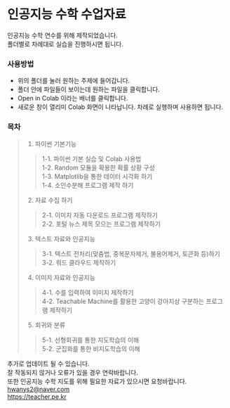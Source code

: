 # 인공지능 수학 수업자료
인공지능 수학 연수를 위해 제작되었습니다.  
폴더별로 차례대로 실습을 진행하시면 됩니다.  
### 사용방법
- 위의 폴더를 눌러 원하는 주제에 들어갑니다.
- 폴더 안에 파일들이 보이는데 원하는 파일을 클릭합니다.  
- Open in Colab 이라는 배너를 클릭합니다.
- 새로운 창이 열리미 Colab 화면이 나타납니다. 차례로 실행하며 사용하면 됩니다.

### 목차 
> 1. 파이썬 기본기능
> > 1-1. 파이썬 기본 실습 및 Colab 사용법  
> > 1-2. Random 모듈을 확용한 확률 상황 구성   
> > 1-3. Matplotlib을 통한 데이터 시각화 하기  
> > 1-4. 소인수분해 프로그램 제작 하기  
> 2. 자료 수집 하기  
> > 2-1. 이미지 자동 다운로드 프로그램 제작하기  
> > 2-2. 포털 뉴스 제목 모으는 프로그램 제작하기  
> 3. 텍스트 자료와 인공지능
> > 3-1. 텍스트 전처리(맞춤법, 중복문자제거, 불용어제거, 토큰화 등)하기  
> > 3-2. 워드 클라우드 제작하기  
> 4. 이미지 자료와 인공지능  
> > 4-1. 수를 입력하여 이미지 제작하기  
> > 4-2. Teachable Machine를 활용한 고양이 강아지상 구분하는 프로그램 제작하기
> 5. 회귀와 분류
> > 5-1. 선형회귀를 통한 지도학습의 이해  
> > 5-2. 군집화를 통한 비지도학습의 이해
   
추가로 업데이트 될 수 있습니다.    
잘 작동되지 않거나 오류가 있을 경우 연락바랍니다.  
또한 인공지능 수학 지도를 위해 필요한 자료가 있으시면 요청바랍니다.  
hwanys2@naver.com  
https://teacher.pe.kr
 
